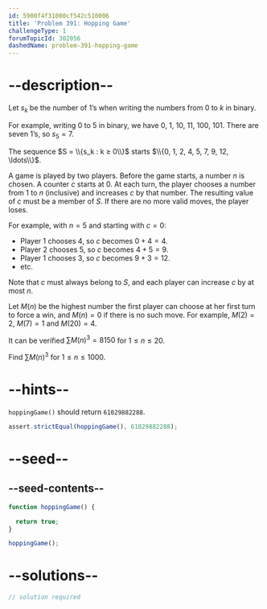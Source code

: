 ```yaml
---
id: 5900f4f31000cf542c510006
title: 'Problem 391: Hopping Game'
challengeType: 1
forumTopicId: 302056
dashedName: problem-391-hopping-game
---
```


# --description--

Let $s_k$ be the number of 1’s when writing the numbers from 0 to $k$ in binary.

For example, writing 0 to 5 in binary, we have 0, 1, 10, 11, 100, 101. There are seven 1’s, so $s_5 = 7$.

The sequence $S = \\{s_k : k ≥ 0\\}$ starts $\\{0, 1, 2, 4, 5, 7, 9, 12, \ldots\\}$.

A game is played by two players. Before the game starts, a number $n$ is chosen. A counter $c$ starts at 0. At each turn, the player chooses a number from 1 to $n$ (inclusive) and increases $c$ by that number. The resulting value of $c$ must be a member of $S$. If there are no more valid moves, the player loses.

For example, with $n = 5$ and starting with $c = 0$:

- Player 1 chooses 4, so $c$ becomes $0 + 4 = 4$.
- Player 2 chooses 5, so $c$ becomes $4 + 5 = 9$.
- Player 1 chooses 3, so $c$ becomes $9 + 3 = 12$.
- etc.

Note that $c$ must always belong to $S$, and each player can increase $c$ by at most $n$.

Let $M(n)$ be the highest number the first player can choose at her first turn to force a win, and $M(n) = 0$ if there is no such move. For example, $M(2) = 2$, $M(7) = 1$ and $M(20) = 4$.

It can be verified $\sum M{(n)}^3 = 8150$ for $1 ≤ n ≤ 20$.

Find $\sum M{(n)}^3$ for $1 ≤ n ≤ 1000$.

# --hints--

`hoppingGame()` should return `61029882288`.

```js
assert.strictEqual(hoppingGame(), 61029882288);
```

# --seed--

## --seed-contents--

```js
function hoppingGame() {

  return true;
}

hoppingGame();
```

# --solutions--

```js
// solution required
```
